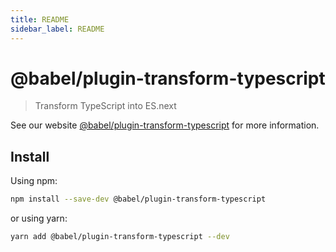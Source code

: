 ```yaml
---
title: README
sidebar_label: README
---
```

# @babel/plugin-transform-typescript

> Transform TypeScript into ES.next

See our website [@babel/plugin-transform-typescript](https://babeljs.io/docs/babel-plugin-transform-typescript) for more information.

## Install

Using npm:

```sh
npm install --save-dev @babel/plugin-transform-typescript
```

or using yarn:

```sh
yarn add @babel/plugin-transform-typescript --dev
```

